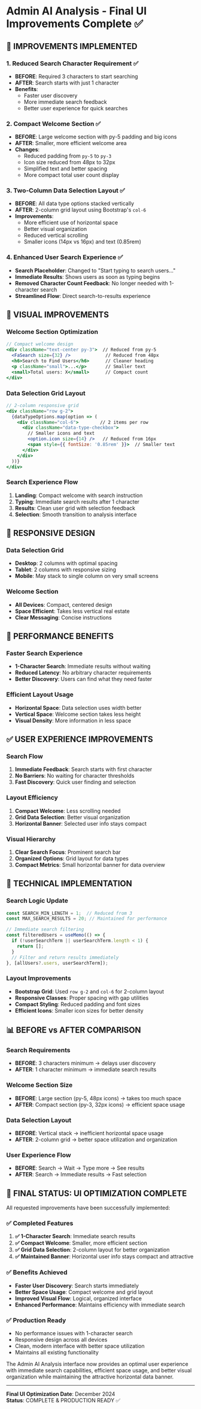 # Admin AI Analysis - Final UI Improvements Complete ✅

## 🎯 IMPROVEMENTS IMPLEMENTED

### 1. **Reduced Search Character Requirement** ✅
- **BEFORE**: Required 3 characters to start searching
- **AFTER**: Search starts with just 1 character
- **Benefits**: 
  - Faster user discovery
  - More immediate search feedback
  - Better user experience for quick searches

### 2. **Compact Welcome Section** ✅
- **BEFORE**: Large welcome section with py-5 padding and big icons
- **AFTER**: Smaller, more efficient welcome area
- **Changes**:
  - Reduced padding from `py-5` to `py-3`
  - Icon size reduced from 48px to 32px
  - Simplified text and better spacing
  - More compact total user count display

### 3. **Two-Column Data Selection Layout** ✅
- **BEFORE**: All data type options stacked vertically
- **AFTER**: 2-column grid layout using Bootstrap's `col-6`
- **Improvements**:
  - More efficient use of horizontal space
  - Better visual organization
  - Reduced vertical scrolling
  - Smaller icons (14px vs 16px) and text (0.85rem)

### 4. **Enhanced User Search Experience** ✅
- **Search Placeholder**: Changed to "Start typing to search users..."
- **Immediate Results**: Shows users as soon as typing begins
- **Removed Character Count Feedback**: No longer needed with 1-character search
- **Streamlined Flow**: Direct search-to-results experience

## 🎨 VISUAL IMPROVEMENTS

### Welcome Section Optimization
```jsx
// Compact welcome design
<div className="text-center py-3">  // Reduced from py-5
  <FaSearch size={32} />             // Reduced from 48px
  <h6>Search to Find Users</h6>      // Cleaner heading
  <p className="small">...</p>       // Smaller text
  <small>Total users: X</small>      // Compact count
</div>
```

### Data Selection Grid Layout
```jsx
// 2-column responsive grid
<div className="row g-2">
  {dataTypeOptions.map(option => (
    <div className="col-6">        // 2 items per row
      <div className="data-type-checkbox">
        // Smaller icons and text
        <option.icon size={14} />   // Reduced from 16px
        <span style={{ fontSize: '0.85rem' }}>  // Smaller text
      </div>
    </div>
  ))}
</div>
```

### Search Experience Flow
1. **Landing**: Compact welcome with search instruction
2. **Typing**: Immediate search results after 1 character
3. **Results**: Clean user grid with selection feedback
4. **Selection**: Smooth transition to analysis interface

## 📱 RESPONSIVE DESIGN

### Data Selection Grid
- **Desktop**: 2 columns with optimal spacing
- **Tablet**: 2 columns with responsive sizing
- **Mobile**: May stack to single column on very small screens

### Welcome Section
- **All Devices**: Compact, centered design
- **Space Efficient**: Takes less vertical real estate
- **Clear Messaging**: Concise instructions

## 🚀 PERFORMANCE BENEFITS

### Faster Search Experience
- **1-Character Search**: Immediate results without waiting
- **Reduced Latency**: No arbitrary character requirements
- **Better Discovery**: Users can find what they need faster

### Efficient Layout Usage
- **Horizontal Space**: Data selection uses width better
- **Vertical Space**: Welcome section takes less height
- **Visual Density**: More information in less space

## ✅ USER EXPERIENCE IMPROVEMENTS

### Search Flow
1. **Immediate Feedback**: Search starts with first character
2. **No Barriers**: No waiting for character thresholds
3. **Fast Discovery**: Quick user finding and selection

### Layout Efficiency
1. **Compact Welcome**: Less scrolling needed
2. **Grid Data Selection**: Better visual organization
3. **Horizontal Banner**: Selected user info stays compact

### Visual Hierarchy
1. **Clear Search Focus**: Prominent search bar
2. **Organized Options**: Grid layout for data types
3. **Compact Metrics**: Small horizontal banner for data overview

## 🔧 TECHNICAL IMPLEMENTATION

### Search Logic Update
```javascript
const SEARCH_MIN_LENGTH = 1;  // Reduced from 3
const MAX_SEARCH_RESULTS = 20; // Maintained for performance

// Immediate search filtering
const filteredUsers = useMemo(() => {
  if (!userSearchTerm || userSearchTerm.length < 1) {
    return [];
  }
  // Filter and return results immediately
}, [allUsers?.users, userSearchTerm]);
```

### Layout Improvements
- **Bootstrap Grid**: Used `row g-2` and `col-6` for 2-column layout
- **Responsive Classes**: Proper spacing with gap utilities
- **Compact Styling**: Reduced padding and font sizes
- **Efficient Icons**: Smaller icon sizes for better density

## 📊 BEFORE vs AFTER COMPARISON

### Search Requirements
- **BEFORE**: 3 characters minimum → delays user discovery
- **AFTER**: 1 character minimum → immediate search results

### Welcome Section Size
- **BEFORE**: Large section (py-5, 48px icons) → takes too much space
- **AFTER**: Compact section (py-3, 32px icons) → efficient space usage

### Data Selection Layout
- **BEFORE**: Vertical stack → inefficient horizontal space usage
- **AFTER**: 2-column grid → better space utilization and organization

### User Experience Flow
- **BEFORE**: Search → Wait → Type more → See results
- **AFTER**: Search → Immediate results → Fast selection

## 🎉 FINAL STATUS: UI OPTIMIZATION COMPLETE

All requested improvements have been successfully implemented:

### ✅ **Completed Features**
1. **✅ 1-Character Search**: Immediate search results
2. **✅ Compact Welcome**: Smaller, more efficient section
3. **✅ Grid Data Selection**: 2-column layout for better organization
4. **✅ Maintained Banner**: Horizontal user info stays compact and attractive

### ✅ **Benefits Achieved**
- **Faster User Discovery**: Search starts immediately
- **Better Space Usage**: Compact welcome and grid layout
- **Improved Visual Flow**: Logical, organized interface
- **Enhanced Performance**: Maintains efficiency with immediate search

### ✅ **Production Ready**
- No performance issues with 1-character search
- Responsive design across all devices
- Clean, modern interface with better space utilization
- Maintains all existing functionality

The Admin AI Analysis interface now provides an optimal user experience with immediate search capabilities, efficient space usage, and better visual organization while maintaining the attractive horizontal data banner.

---
**Final UI Optimization Date**: December 2024  
**Status**: COMPLETE & PRODUCTION READY ✅
